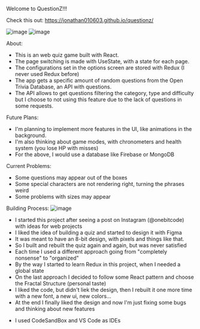 Welcome to QuestionZ!!!

Check this out: https://jonathan010603.github.io/questionz/

![image](https://user-images.githubusercontent.com/76676185/169177138-6b80cfd7-374a-4f4b-a4f3-1dce3a8705af.png)
![image](https://user-images.githubusercontent.com/76676185/169176966-75100ae9-3b2b-4ea2-ac9d-fe6456a9dafd.png)

About:
- This is an web quiz game built with React.
- The page switching is made with UseState, with a state for each page.
- The configurations set in the options screen are stored with Redux (I never used Redux before)
- The app gets a specific amount of random questions from the Open Trivia Database, an API with questions.
- The API allows to get questions filtering the category, type and difficulty but I choose to not using this feature due to the lack of questions in some requests.

Future Plans:
- I'm planning to implement more features in the UI, like animations in the background.
- I'm also thinking about game modes, with chronometers and health system (you lose HP with misses)
- For the above, I would use a database like Firebase or MongoDB

Current Problems:
- Some questions may appear out of the boxes
- Some special characters are not rendering right, turning the phrases weird
- Some problems with sizes may appear

Building Process:
![image](https://user-images.githubusercontent.com/76676185/169176232-1117d42e-c44a-421d-afc9-0453b57786b4.png)
- I started this project after seeing a post on Instagram (@onebitcode) with ideas for web projects
- I liked the idea of building a quiz and started to design it with Figma
- It was meant to have an 8-bit design, with pixels and things like that.
- So I built and rebuilt the quiz again and again, but was never satisfied
- Each time I used a different approach going from "completely nonsense" to "organized"
- By the way I started to learn Redux in this project, when I needed a global state
- On the last approach I decided to follow some React pattern and choose the Fractal Structure (personal taste)
- I liked the code, but didn't liek the design, then I rebuilt it one more time with a new font, a new ui, new colors...
- At the end I finally liked the design and now I'm just fixing some bugs and thinking about new features
* I used CodeSandBox and VS Code as IDEs
